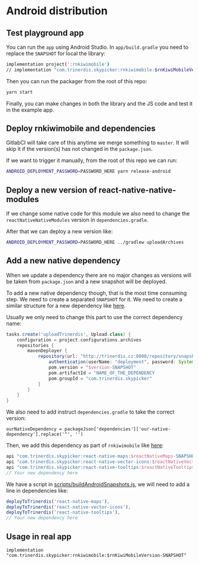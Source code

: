 # Android distribution

## Test playground app

You can run the `app` using Android Studio. In `app/build.gradle` you need to replace the `SNAPSHOT` for local the library:

```bash
implementation project(':rnkiwimobile')
// implementation "com.trinerdis.skypicker:rnkiwimobile:$rnKiwiMobileVersion-SNAPSHOT"
```

Then you can run the packager from the root of this repo:

```bash
yarn start
```

Finally, you can make changes in both the library and the JS code and test it in the example app.

## Deploy rnkiwimobile and dependencies

GitlabCI will take care of this anytime we merge something to `master`. It will skip it if the version(s) has not changed in the `package.json`.

If we want to trigger it manually, from the root of this repo we can run:

```bash
ANDROID_DEPLOYMENT_PASSWORD=PASSWORD_HERE yarn release-android
```

## Deploy a new version of react-native-native-modules

If we change some native code for this module we also need to change the `reactNativeNativeModules` version
in `dependencies.gradle`. 

After that we can deploy a new version like:

```bash
ANDROID_DEPLOYMENT_PASSWORD=PASSWORD_HERE ../gradlew uploadArchives
```

## Add a new native dependency

When we update a dependency there are no major changes as versions will be taken from `package.json` and a new snapshot will be deployed.

To add a new native dependency though, that is the most time consuming step. We need to create a separated `SNAPSHOT` for it. We need to create a similar structure for a new dependency like [here](react-native-tooltips).

Usually we only need to change this part to use the correct dependency name:

```gradle
tasks.create('uploadTrinerdis', Upload.class) {
    configuration = project.configurations.archives
    repositories {
        mavenDeployer {
            repository(url: "http://trinerdis.cz:8000/repository/snapshots/") {
                authentication(userName: "deployment", password: System.getenv("ANDROID_DEPLOYMENT_PASSWORD"))
                pom.version = "$version-SNAPSHOT"
                pom.artifactId = "NAME_OF_THE_DEPENDENCY
                pom.groupId = "com.trinerdis.skypicker"
            }
        }
    }
}
```

We also need to add instruct `dependencies.gradle` to take the correct version:

```
ourNativeDependency = packageJson['dependencies']['our-native-dependency'].replace('^', '')
```

Then, we add this dependency as part of `rnkiwimobile` like [here](rnkiwimobile/build.gradle#L48-L50):

```gradle
api "com.trinerdis.skypicker:react-native-maps:$reactNativeMaps-SNAPSHOT"
api "com.trinerdis.skypicker:react-native-vector-icons:$reactNativeVectorIcons-SNAPSHOT"
api "com.trinerdis.skypicker:react-native-tooltips:$reactNativeTooltips-SNAPSHOT"
// Your new dependency here
```

We have a script in [scripts/buildAndroidSnapshots.js](../scripts/buildAndroidSnapshots.js), we will need to add a line in dependencies like:

```js
deployToTrinerdis('react-native-maps'),
deployToTrinerdis('react-native-vector-icons'),
deployToTrinerdis('react-native-tooltips'),
// Your new dependency here
```

## Usage in real app

```
implementation "com.trinerdis.skypicker:rnkiwimobile:$rnKiwiMobileVersion-SNAPSHOT"
```